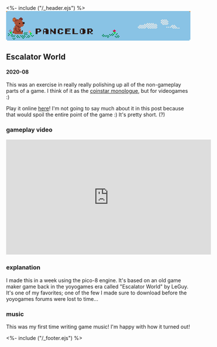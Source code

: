 <!DOCTYPE html>
<html>
<head>
<%- include ("/_header.ejs") %>
</head>
<body>
<div class="wrapper">
<div class="header">
  <a href="/index#escalator-world"><img class="header-banner" src="/assets/banner.png"></a>
</div>
<section class="main-content">
<h1 class="post-title">Escalator World</h1>
<h4 class="post-meta">2020-08</h4>

This was an exercise in really really polishing up all of the non-gameplay parts of a game. I think of it as the [coinstar monologue](https://youtu.be/w20iz92QUco), but for videogames :)

Play it online [here](https://pancelor.itch.io/escalator-world)! I'm not going to say much about it in this post because that would spoil the entire point of the game :) It's pretty short. (?)

### gameplay video

<iframe width="560" height="315" src="https://www.youtube-nocookie.com/embed/suoa5GiEE6o?rel=0" frameborder="0" allow="accelerometer; autoplay; clipboard-write; encrypted-media; gyroscope; picture-in-picture" allowfullscreen></iframe>

### explanation

I made this in a week using the pico-8 engine. It's based on an old game maker game back in the yoyogames era called "Escalator World" by LeGuy. It's one of my favorites; one of the few I made sure to download before the yoyogames forums were lost to time...

### music

This was my first time writing game music! I'm happy with how it turned out!

</section>
<%- include ("/_footer.ejs") %>
</body>
</html>
